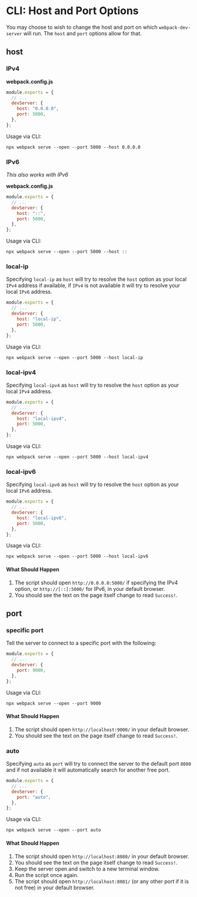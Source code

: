 # CLI: Host and Port Options

You may choose to wish to change the host and port on which `webpack-dev-server`
will run. The `host` and `port` options allow for that.

## host

### IPv4

**webpack.config.js**

```js
module.exports = {
  // ...
  devServer: {
    host: "0.0.0.0",
    port: 5000,
  },
};
```

Usage via CLI:

```console
npx webpack serve --open --port 5000 --host 0.0.0.0
```

### IPv6

_This also works with IPv6_

**webpack.config.js**

```js
module.exports = {
  // ...
  devServer: {
    host: "::",
    port: 5000,
  },
};
```

Usage via CLI:

```console
npx webpack serve --open --port 5000 --host ::
```

### local-ip

Specifying `local-ip` as `host` will try to resolve the `host` option as your local `IPv4` address if available, if `IPv4` is not available it will try to resolve your local `IPv6` address.

```js
module.exports = {
  // ...
  devServer: {
    host: "local-ip",
    port: 5000,
  },
};
```

Usage via CLI:

```console
npx webpack serve --open --port 5000 --host local-ip
```

### local-ipv4

Specifying `local-ipv4` as `host` will try to resolve the `host` option as your local `IPv4` address.

```js
module.exports = {
  // ...
  devServer: {
    host: "local-ipv4",
    port: 5000,
  },
};
```

Usage via CLI:

```console
npx webpack serve --open --port 5000 --host local-ipv4
```

### local-ipv6

Specifying `local-ipv6` as `host` will try to resolve the `host` option as your local `IPv6` address.

```js
module.exports = {
  // ...
  devServer: {
    host: "local-ipv6",
    port: 5000,
  },
};
```

Usage via CLI:

```console
npx webpack serve --open --port 5000 --host local-ipv6
```

#### What Should Happen

1. The script should open `http://0.0.0.0:5000/` if specifying the IPv4 option,
   or `http://[::]:5000/` for IPv6, in your default browser.
2. You should see the text on the page itself change to read `Success!`.

## port

### specific port

Tell the server to connect to a specific port with the following:

```js
module.exports = {
  // ...
  devServer: {
    port: 9000,
  },
};
```

Usage via CLI:

```console
npx webpack serve --open --port 9000
```

#### What Should Happen

1. The script should open `http://localhost:9000/` in your default browser.
2. You should see the text on the page itself change to read `Success!`.

### auto

Specifying `auto` as `port` will try to connect the server to the default port `8080` and if not available it will automatically search for another free port.

```js
module.exports = {
  // ...
  devServer: {
    port: "auto",
  },
};
```

Usage via CLI:

```console
npx webpack serve --open --port auto
```

#### What Should Happen

1. The script should open `http://localhost:8080/` in your default browser.
2. You should see the text on the page itself change to read `Success!`.
3. Keep the server open and switch to a new terminal window.
4. Run the script once again.
5. The script should open `http://localhost:8081/` (or any other port if it is not free) in your default browser.
